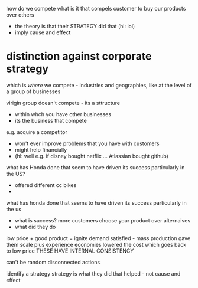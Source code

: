 how do we compete
what is it that compels customer to buy our products over others
- the theory  is that their STRATEGY did that (hl: lol)
- imply cause and effect



# distinction against corporate strategy 

which is *where* we compete - industries and geographies, like at the level of a group of businesses

virigin group doesn't compete - its a sttructure
- within whch you have other businesses
- its the business that compete

e.g. acquire a competitor
- won't ever improve problems that you have with customers
- might help financially
- (hl: well e.g. if disney bought netflix ... Atlassian bought github)


what has Honda done that seem to have driven its success particularly in the US?
- offered different cc bikes
- 


what has honda done that seems to have driven its success particularly in the us
- what is success? more customers choose your product over alternaives
- what did they do

low price + good product = ignite demand 
satisfied - mass production
gave them scale plus experience economies
lowered the cost which goes back to low price
THESE HAVE INTERNAL CONSISTENCY

can't be random disconnected actions

identify a strategy
strategy is what they did that helped - not cause and effect
